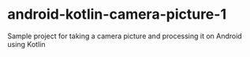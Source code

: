 # android-kotlin-camera-picture-1
Sample project for taking a camera picture and processing it on Android using Kotlin
